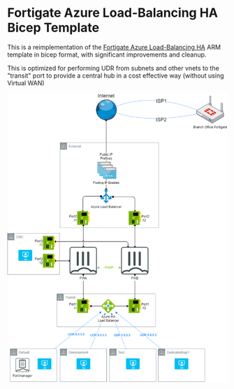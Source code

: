 # Fortigate Azure Load-Balancing HA Bicep Template

This is a reimplementation of the [Fortigate Azure Load-Balancing HA](https://github.com/fortinetsolutions/Azure-Templates/tree/master/FortiGate/Azure%20Active-Active%20LoadBalancer%20HA-Ports) ARM template in bicep format, with significant improvements and cleanup.

This is optimized for performing UDR from subnets and other vnets to the "transit" port to provide a central hub in a cost effective way (without using Virtual WAN)

![Diagram](images/AADesign.png)